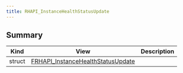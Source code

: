 ```yaml
---
title: RHAPI_InstanceHealthStatusUpdate
---
```


## Summary
| Kind | View | Description |
|------|------|-------------|
|struct|[FRHAPI_InstanceHealthStatusUpdate](/unreal-plugins/all/structfrhapi__instancehealthstatusupdate/#structFRHAPI__InstanceHealthStatusUpdate)||
